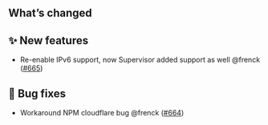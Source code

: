 ## What’s changed

## ✨ New features

- Re-enable IPv6 support, now Supervisor added support as well @frenck ([#665](https://github.com/hassio-addons/addon-nginx-proxy-manager/pull/665))

## 🐛 Bug fixes

- Workaround NPM cloudflare bug @frenck ([#664](https://github.com/hassio-addons/addon-nginx-proxy-manager/pull/664))
